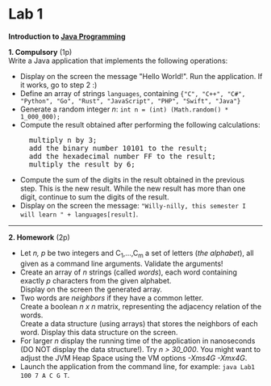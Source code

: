 <html>
<body>

<h1> Lab 1</h1>

<p>

<b>Introduction to <a href="https://docs.oracle.com/javase/tutorial/">Java Programming</a></b> <br/>

<p>
<p><b>1. Compulsory</b> (1p) <br/>
Write a Java application that implements the following operations: <br/>
<ul>
<li> Display on the screen the message "Hello World!". Run the application. If it works, go to step 2 :)
<li> Define an array of strings <code>languages</code>, containing <code>{"C", "C++", "C#", "Python", "Go", "Rust", "JavaScript", "PHP", "Swift", "Java"}</code>
<li> Generate a random integer <i>n</i>: <code>int n = (int) (Math.random() * 1_000_000);</code>
<li> Compute the result obtained after performing the following calculations:
<pre>
  multiply n by 3;
  add the binary number 10101 to the result;
  add the hexadecimal number FF to the result;
  multiply the result by 6;
</pre>
<li> Compute the sum of the digits in the result obtained in the previous step. This is the new result. 
While the new result has more than one digit, continue to sum the digits of the result.
<li>Display on the screen the message: <code>"Willy-nilly, this semester I will learn " + languages[result]</code>.
</ul>
  
<hr>
<p><b>2. Homework</b> (2p)
<ul>
<li> Let <i>n, p</i> be two integers and C<sub>1</sub>,...,C<sub>m</sub> a set of letters (<i>the alphabet</i>), all given as a command line arguments. Validate the arguments!
<li> Create an array of <i>n</i> strings (called <i>words</i>), each word containing exactly <i>p</i> characters from the given alphabet. <br/> 
Display on the screen the generated array.

<li> Two words are <i>neighbors</i> if they have a common letter.  <br/>
Create a boolean <i>n x n</i> matrix, representing the adjacency relation of the words. <br/>
Create a data structure (using arrays) that stores the neighbors of each word. Display this data structure on the screen.

<li> For larger <i>n</i> display the running time of the application in nanoseconds (DO NOT display the data structure!). 
Try <i>n &gt; 30_000</i>. You might want to adjust the JVM Heap Space using the VM options <i>-Xms4G -Xmx4G</i>.
<li> Launch the application from the command line, for example: <code>java Lab1 100 7 A C G T</code>.
</ul>

</body>
</html>
